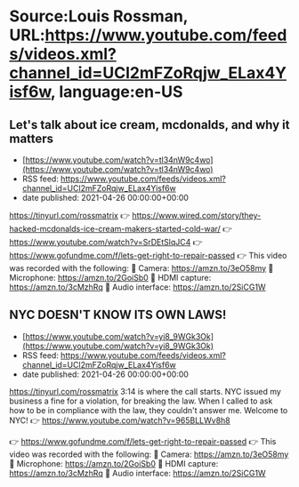 # Source:Louis Rossman, URL:https://www.youtube.com/feeds/videos.xml?channel_id=UCl2mFZoRqjw_ELax4Yisf6w, language:en-US

## Let's talk about ice cream, mcdonalds, and why it matters
 - [https://www.youtube.com/watch?v=tl34nW9c4wo](https://www.youtube.com/watch?v=tl34nW9c4wo)
 - RSS feed: https://www.youtube.com/feeds/videos.xml?channel_id=UCl2mFZoRqjw_ELax4Yisf6w
 - date published: 2021-04-26 00:00:00+00:00

https://tinyurl.com/rossmatrix
👉 https://www.wired.com/story/they-hacked-mcdonalds-ice-cream-makers-started-cold-war/
👉 https://www.youtube.com/watch?v=SrDEtSlqJC4
👉 https://www.gofundme.com/f/lets-get-right-to-repair-passed
👉 This video was recorded with the following:
🔵 Camera: https://amzn.to/3eO58my
🔵 Microphone: https://amzn.to/2GoiSb0
🔵 HDMI capture: https://amzn.to/3cMzhRq
🔵 Audio interface: https://amzn.to/2SiCG1W

## NYC DOESN'T KNOW ITS OWN LAWS!
 - [https://www.youtube.com/watch?v=yi8_9WGk3Ok](https://www.youtube.com/watch?v=yi8_9WGk3Ok)
 - RSS feed: https://www.youtube.com/feeds/videos.xml?channel_id=UCl2mFZoRqjw_ELax4Yisf6w
 - date published: 2021-04-26 00:00:00+00:00

https://tinyurl.com/rossmatrix
3:14 is where the call starts. NYC issued my business a fine for a violation, for breaking the law. When I called to ask how to be in compliance with the law, they couldn't answer me. Welcome to NYC!
👉 https://www.youtube.com/watch?v=965BLLWv8h8

👉 https://www.gofundme.com/f/lets-get-right-to-repair-passed
👉 This video was recorded with the following:
🔵 Camera: https://amzn.to/3eO58my
🔵 Microphone: https://amzn.to/2GoiSb0
🔵 HDMI capture: https://amzn.to/3cMzhRq
🔵 Audio interface: https://amzn.to/2SiCG1W

